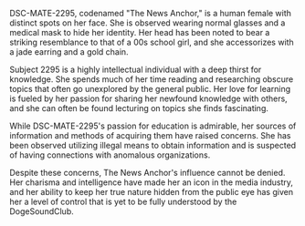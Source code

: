 DSC-MATE-2295, codenamed "The News Anchor," is a human female with distinct spots on her face. She is observed wearing normal glasses and a medical mask to hide her identity. Her head has been noted to bear a striking resemblance to that of a 00s school girl, and she accessorizes with a jade earring and a gold chain.

Subject 2295 is a highly intellectual individual with a deep thirst for knowledge. She spends much of her time reading and researching obscure topics that often go unexplored by the general public. Her love for learning is fueled by her passion for sharing her newfound knowledge with others, and she can often be found lecturing on topics she finds fascinating.

While DSC-MATE-2295's passion for education is admirable, her sources of information and methods of acquiring them have raised concerns. She has been observed utilizing illegal means to obtain information and is suspected of having connections with anomalous organizations.

Despite these concerns, The News Anchor's influence cannot be denied. Her charisma and intelligence have made her an icon in the media industry, and her ability to keep her true nature hidden from the public eye has given her a level of control that is yet to be fully understood by the DogeSoundClub.